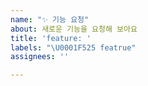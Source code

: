 ```yaml
---
name: "✨ 기능 요청"
about: 새로운 기능을 요청해 보아요
title: 'feature: '
labels: "\U0001F525 featrue"
assignees: ''

---
```


<!--

**추가하려는 기능이 어떠한 문제 혹은 기능과 연관되어 있나요?**
문제가 무엇인지에 대한 명확하고 간결한 설명을 적어주세요


**원하는 기능 추가**
추가하려는 기능을 명확하고 간결하게 설명해주세요


**생각 중인 기능 추가 방안**
해결책으로 간단하게 생각한 기능의 방향 혹은 컴포넌트를 설명해주세요


**ETC**
스크린샷이나 기능 등 추가 자료를 기술해 주세요

-->